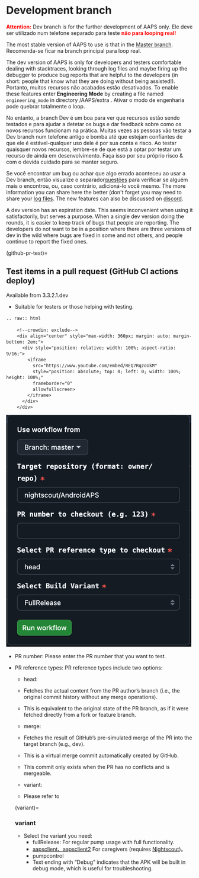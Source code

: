 # Development branch

<font color="#FF0000"><strong>Attention:</strong></font>
Dev branch is for the further development of AAPS only. Ele deve ser utilizado num telefone separado para teste <font color="#FF0000"><strong>não para looping real!</strong></font>

The most stable version of AAPS to use is that in the [Master branch](https://github.com/nightscout/AndroidAPS/tree/master). Recomenda-se ficar na branch principal para loop real.

The dev version of AAPS is only for developers and testers comfortable dealing with stacktraces, looking through log files and maybe firing up the debugger to produce bug reports that are helpful to the developers (in short: people that know what they are doing without being assisted!). Portanto, muitos recursos não acabados estão desativados. To enable these features enter **Engineering Mode** by creating a file named `engineering_mode` in directory /AAPS/extra . Ativar o modo de engenharia pode quebrar totalmente o loop.

No entanto, a branch Dev é um boa para ver que recursos estão sendo testados e para ajudar a detetar os bugs e dar feedback sobre como os novos recursos funcionam na prática. Muitas vezes as pessoas vão testar a Dev branch num telefone antigo e bomba até que estejam confiantes de que ele é estável-qualquer uso dele é por sua conta e risco. Ao testar quaisquer novos recursos, lembre-se de que está a optar por testar um recurso de ainda em desenvolvimento. Faça isso por seu próprio risco & com o devida cuidado para se manter seguro.

Se você encontrar um bug ou achar que algo errado aconteceu ao usar a Dev branch, então visualize o separador[questões](https://github.com/nightscout/AndroidAPS/issues) para verificar se alguém mais o encontrou, ou, caso contrário, adicioná-lo você mesmo. The more information you can share here the better (don't forget you may need to share your [log files](../GettingHelp/AccessingLogFiles.md). The new features can also be discussed on [discord](https://discord.gg/4fQUWHZ4Mw).

A dev version has an expiration date. This seems inconvenient when using it satisfactorily, but serves a purpose. When a single dev version doing the rounds, it is easier to keep track of bugs that people are reporting. The developers do not want to be in a position where there are three versions of dev in the wild where bugs are fixed in some and not others, and people continue to report the fixed ones.

(github-pr-test)=

## Test items in a pull request (GitHub CI actions deploy)

Available from 3.3.2.1.dev

- Suitable for testers or those helping with testing.

```{eval-rst}
.. raw:: html

    <!--crowdin: exclude-->
    <div align="center" style="max-width: 360px; margin: auto; margin-bottom: 2em;">
      <div style="position: relative; width: 100%; aspect-ratio: 9/16;">
        <iframe
          src="https://www.youtube.com/embed/REQ7RqzoUkM"
          style="position: absolute; top: 0; left: 0; width: 100%; height: 100%;"
          frameborder="0"
          allowfullscreen>
        </iframe>
      </div>
    </div>
```

![aaps_ci_pr_ci](../images/Building-the-App/CI/aaps_ci_pr_ci.png)

- PR number: Please enter the PR number that you want to test.

- PR reference types: PR reference types include two options:
    
    - head:
    - Fetches the actual content from the PR author’s branch (i.e., the original commit history without any merge operations).
    - This is equivalent to the original state of the PR branch, as if it were fetched directly from a fork or feature branch.
    
    - merge:
    
    - Fetches the result of GitHub’s pre-simulated merge of the PR into the target branch (e.g., dev).
    - This is a virtual merge commit automatically created by GitHub.
    - This commit only exists when the PR has no conflicts and is mergeable.
    
    - variant:
    
    - Please refer to <variant>
    
    (variant)=
    
    ### variant
    
    - Select the variant you need: 
        - fullRelease: For regular pump usage with full functionality.
        - [aapsclient、aapsclient2](../RemoteFeatures/RemoteControl.md#aapsclient) For caregivers (requires [Nightscout](../SettingUpAaps/Nightscout.md))。
        - pumpcontrol
        - Text ending with “Debug” indicates that the APK will be built in debug mode, which is useful for troubleshooting.